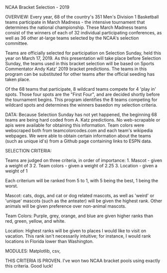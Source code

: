 NCAA Bracket Selection - 2019

OVERVIEW:
Every year, 68 of the country's 351 Men's Division 1 Basketball teams participate in March Madness - the intensive tournament that determines the national championship.  These March Madness teams consist of the winners of each of 32 individual participating conferences, as well as 36 other at-large teams selected by the NCAA's selection committee. 

Teams are officially selected for participation on Selection Sunday, held this year on March 17, 2019.  As this presentation will take place before Selection Sunday, the teams used in this bracket selection will be based on Sports Commentator Andy Katz' 2019 bracket predictions.  The teams in this program can be substituted for other teams after the official seeding has taken place.

Of the 68 teams that participate, 8 wildcard teams compete for 4 'play in' spots.  Those four spots are the "First Four", and are decided shortly before the tournament begins.  This program identifies the 8 teams competing for wildcard spots and determines the winners basedon my selection criteria.

DATA:  Because Selection Sunday has not yet happened, the beginning 68 teams are being hard coded from A. Katz predictions.  No web-scrapable or apis were available for obtaining this information.  Team colors were webscraped both from teamcolorcodes.com and each team's wikipedia webpages. We were able to obtain certain information about the teams (such as unique id's) from a Github page containing links to ESPN data.

SELECTION CRITERIA:

Teams are judged on three criteria, in order of importance:
    1.  Mascot - given a weight of 3
    2.  Team colors - given a weight of 2.25
    3.  Location - given a weight of 1

Each criterium will be ranked from 5 to 1, with 5 being the best, 1 being the worst.

Mascot: cats, dogs, and cat or dog related mascots, as well as 'weird' or 'unique' mascots (such as the anteater) will be given the highest rank.  Other animals will be given preference over non-animal mascots.

Team Colors: Purple, grey, orange, and blue are given higher ranks than red, green, yellow, and white.

Location: Highest ranks will be given to places I would like to visit on vacation.  This rank isn't necessarily intuitive; for instance, I would rank locations in Florida lower than Washington.

MODULES: Matplotlib, csv, 

THIS CRITERIA IS PROVEN.  I've won two NCAA bracket pools using exactly this criteria.  Good luck!